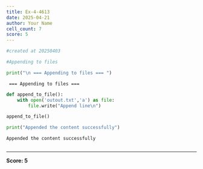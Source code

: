 ```yaml
---
title: Ex-4-4613
date: 2025-04-21
author: Your Name
cell_count: 7
score: 5
---
```


```python
#created at 20250403
```


```python
#Appending to files
```


```python
print("\n === Appending to files === ")
```

    
     === Appending to files === 



```python
def append_to_file():
    with open('outout.txt','a') as file:
        file.write("Append line\n")
```


```python
append_to_file()
```


```python
print("Appended the content successfully")
```

    Appended the content successfully



```python

```


---
**Score: 5**